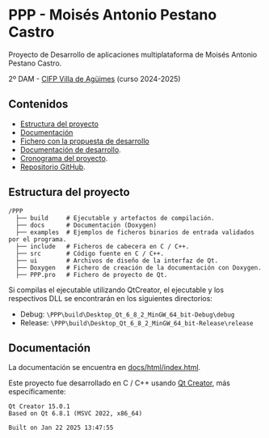# PPP - Moisés Antonio Pestano Castro

Proyecto de Desarrollo de aplicaciones multiplataforma de Moisés Antonio Pestano Castro.

2º DAM - [CIFP Villa de Agüimes](https://www3.gobiernodecanarias.org/medusa/edublog/cifpvilladeaguimes/) (curso 2024-2025)

## Contenidos
* [Estructura del proyecto](#estructura-del-proyecto)
* [Documentación](#documentación)
* [Fichero con la propuesta de desarrollo](https://docs.google.com/document/d/1ZHYAikIjYY18YQjFMotrN0AV_ZaOR0lpfGBYCWZqIyY/edit?usp=sharing)
* [Documentación de desarrollo](https://docs.google.com/document/d/1qw4rgYoQ6y2dBHWNrKZDMzAUaxLyvtd4ZV75yPZrpJs/edit?usp=sharing).
* [Cronograma del proyecto](https://docs.google.com/spreadsheets/d/1a-LlX0UmK2l04HHzsKKS6br2GuBsId14AkqSybdtL3A/edit?usp=sharing).
* [Repositorio GitHub](https://github.com/MoisesAPC/PPP).

## Estructura del proyecto
```
/PPP
  ├── build     # Ejecutable y artefactos de compilación.
  ├── docs      # Documentación (Doxygen)
  ├── examples  # Ejemplos de ficheros binarios de entrada validados por el programa.
  ├── include   # Ficheros de cabecera en C / C++.
  ├── src       # Código fuente en C / C++.
  ├── ui        # Archivos de diseño de la interfaz de Qt.
  ├── Doxygen   # Fichero de creación de la documentación con Doxygen.
  ├── PPP.pro   # Fichero de proyecto de Qt.
```

Si compilas el ejecutable utilizando QtCreator, el ejecutable y los respectivos DLL se encontrarán en los siguientes directorios:
* Debug:   ```\PPP\build\Desktop_Qt_6_8_2_MinGW_64_bit-Debug\debug```
* Release: ```\PPP\build\Desktop_Qt_6_8_2_MinGW_64_bit-Release\release```

## Documentación
La documentación se encuentra en [docs/html/index.html](docs/html/index.html).

Este proyecto fue desarrollado en C / C++ usando [Qt Creator](https://www.qt.io/product/development-tools), más específicamente:
```
Qt Creator 15.0.1
Based on Qt 6.8.1 (MSVC 2022, x86_64)

Built on Jan 22 2025 13:47:55
```
